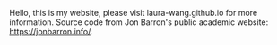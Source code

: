Hello, this is my website, please visit laura-wang.github.io for more information. 
Source code from Jon Barron's public academic website: https://jonbarron.info/.
